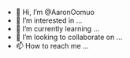 - 👋 Hi, I’m @AaronOomuo
- 👀 I’m interested in ...
- 🌱 I’m currently learning ...
- 💞️ I’m looking to collaborate on ...
- 📫 How to reach me ...

<!---
AaronOomuo/AaronOomuo is a ✨ special ✨ repository because its `README.md` (this file) appears on your GitHub profile.
You can click the Preview link to take a look at your changes.
--->
